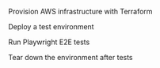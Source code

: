 Provision AWS infrastructure with Terraform

Deploy a test environment

Run Playwright E2E tests

Tear down the environment after tests
